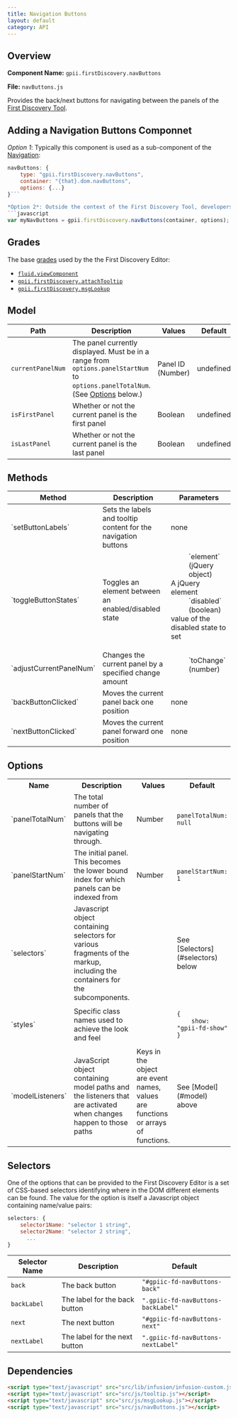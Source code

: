 ```yaml
---
title: Navigation Buttons
layout: default
category: API
---
```


## Overview

**Component Name:** `gpii.firstDiscovery.navButtons`

**File:** `navButtons.js`

Provides the back/next buttons for navigating between the panels of the [First Discovery Tool](firstDiscoveryEditor.md).

## Adding a Navigation Buttons Componnet

*Option 1*: Typically this component is used as a sub-component of the [Navigation](nav.md):
```javascript
navButtons: {
    type: "gpii.firstDiscovery.navButtons",
    container: "{that}.dom.navButtons",
    options: {...}
}```

*Option 2*: Outside the context of the First Discovery Tool, developers may wish to create a standalone component:
```javascript
var myNavButtons = gpii.firstDiscovery.navButtons(container, options);
```


## Grades

The base [grades](http://docs.fluidproject.org/infusion/development/ComponentGrades.html)
used by the the First Discovery Editor:

* [`fluid.viewComponent`](http://docs.fluidproject.org/infusion/development/ComponentGrades.html)
* [`gpii.firstDiscovery.attachTooltip`](attachTooltip.md)
* [`gpii.firstDiscovery.msgLookup`](msgLookup.md)

## Model

| Path   | Description | Values | Default |
|--------|-------------|--------|---------|
| `currentPanelNum` | The panel currently displayed. Must be in a range from `options.panelStartNum` to `options.panelTotalNum`. (See [Options](#options) below.) | Panel ID (Number) | undefined |
| `isFirstPanel` | Whether or not the current panel is the first panel | Boolean | undefined |
| `isLastPanel` | Whether or not the current panel is the last panel | Boolean | undefined |

## Methods

<table>
    <thead>
        <tr><th>Method</th><th>Description</th><th>Parameters</th></tr>
    </thead>
    <tbody>
        <tr>
            <td>`setButtonLabels`</td>
            <td>Sets the labels and tooltip content for the navigation buttons</td>
            <td>none</td>
        </tr>
        <tr>
            <td>`toggleButtonStates`</td>
            <td>Toggles an element between an enabled/disabled state</td>
            <td>
                <dl>
                    <dd>`element` (jQuery object)</dd>
                    <dt>A jQuery element</dt>
                    <dd>`disabled` (boolean)</dd>
                    <dt>value of the disabled state to set</dt>
                </dl>
            </td>
        </tr>
        <tr>
            <td>`adjustCurrentPanelNum`</td>
            <td>Changes the current panel by a specified change amount</td>
            <td>
                <dl>
                    <dd>`toChange` (number)</dd>
                    <dt></dt>
                </dl>
            </td>
        </tr>
        <tr>
            <td>`backButtonClicked`</td>
            <td>Moves the current panel back one position</td>
            <td>none</td>
        </tr>
        <tr>
            <td>`nextButtonClicked`</td>
            <td>Moves the current panel forward one position</td>
            <td>none</td>
        </tr>
    </tbody>
</table>

## Options

<table>
    <tr><th>Name</th><th>Description</th><th>Values</th><th>Default</th></tr>
    <tr>
        <td>`panelTotalNum`</td>
        <td>The total number of panels that the buttons will be navigating through.</td>
        <td>Number</td>
        <td>
        <pre><code>panelTotalNum: null</code></pre>
        </td>
    </tr>
    <tr>
        <td>`panelStartNum`</td>
        <td>The initial panel. This becomes the lower bound index for which panels can be indexed from</td>
        <td>Number</td>
        <td>
        <pre><code>panelStartNum: 1</code></pre>
        </td>
    </tr>
    <tr>
        <td>`selectors`</td>
        <td>Javascript object containing selectors for various fragments of the markup, including the containers for the subcomponents.</td>
        <td></td>
        <td>See [Selectors](#selectors) below</td>
    </tr>
    <tr>
        <td>`styles`</td>
        <td>Specific class names used to achieve the look and feel</td>
        <td></td>
        <td>
        <pre><code>{
    show: "gpii-fd-show"
}</code></pre>
        </td>
    </tr>
    <tr>
        <td>`modelListeners`</td>
        <td>JavaScript object containing model paths and the listeners that are activated when changes happen to those paths</td>
        <td>Keys in the object are event names, values are functions or arrays of functions.</td>
        <td>See [Model](#model) above</td>
    </tr>
</table>

## Selectors

One of the options that can be provided to the First Discovery Editor is a set of CSS-based
selectors identifying where in the DOM different elements can be found. The value for the option
is itself a Javascript object containing name/value pairs:

```javascript
selectors: {
    selector1Name: "selector 1 string",
    selector2Name: "selector 2 string",
      ...
}
```

| Selector Name | Description | Default |
|---------------|-------------|---------|
| `back` | The back button | `"#gpiic-fd-navButtons-back"` |
| `backLabel` | The label for the back button | `".gpiic-fd-navButtons-backLabel"` |
| `next` | The next button | `"#gpiic-fd-navButtons-next"` |
| `nextLabel` | The label for the next button | `".gpiic-fd-navButtons-nextLabel"` |

## Dependencies

```html
<script type="text/javascript" src="src/lib/infusion/infusion-custom.js"></script>
<script type="text/javascript" src="src/js/tooltip.js"></script>
<script type="text/javascript" src="src/js/msgLookup.js"></script>
<script type="text/javascript" src="src/js/navButtons.js"></script>
```


